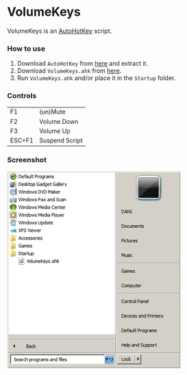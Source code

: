 # VolumeKeys
VolumeKeys is an [AutoHotKey](https://www.autohotkey.com) script.

### How to use
1. Download `AutoHotKey` from [here](https://www.autohotkey.com/download/ahk.zip) and extract it.
2. Download `VolumeKeys.ahk` from [here](https://github.com/daniel-barbu/VolumeKeys/releases/download/v4.0/VolumeKeys.ahk).
3. Run `VolumeKeys.ahk` and/or place it in the `Startup` folder.

### Controls
|        |                |
|:-------|:---------------|
| F1     | (un)Mute       |
| F2     | Volume Down    |
| F3     | Volume Up      |
| ESC+F1 | Suspend Script |

### Screenshot
![screenshot.png did not load correctly](/screenshot.png)
